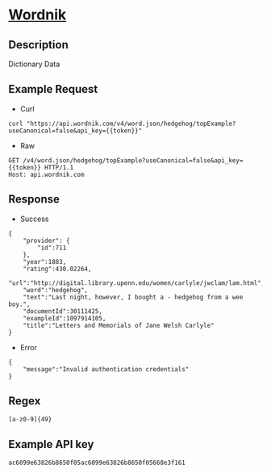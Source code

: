 # [Wordnik](https://developer.wordnik.com/docs)

## __Description__
Dictionary Data

## __Example Request__
* Curl
```
curl "https://api.wordnik.com/v4/word.json/hedgehog/topExample?useCanonical=false&api_key={{token}}"
```

* Raw
```
GET /v4/word.json/hedgehog/topExample?useCanonical=false&api_key={{token}} HTTP/1.1
Host: api.wordnik.com
```

## __Response__
* Success
```
{
    "provider": {
        "id":711
    },
    "year":1883,
    "rating":430.02264,
    "url":"http://digital.library.upenn.edu/women/carlyle/jwclam/lam.html",
    "word":"hedgehog",
    "text":"Last night, however, I bought a - hedgehog from a wee boy.",
    "documentId":30111425,
    "exampleId":1097914105,
    "title":"Letters and Memorials of Jane Welsh Carlyle"
}
```
* Error
```
{
    "message":"Invalid authentication credentials"
}
```
## __Regex__
```
[a-z0-9]{49}
```

## __Example API key__
```
ac6099e63826b8650f05ac6099e63826b8650f05668e3f161
```
